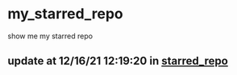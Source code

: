 # my_starred_repo
show me my starred repo

update at 12/16/21 12:19:20 in [starred_repo](./index.html)
---

